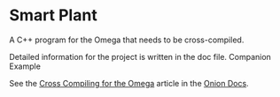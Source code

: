 # Smart Plant
A C++ program for the Omega that needs to be cross-compiled.

Detailed information for the project is written in the doc file. 
Companion Example

See the [Cross Compiling for the Omega](https://docs.onion.io/omega2-docs/cross-compiling.html) article in the [Onion Docs](https://docs.onion.io).
